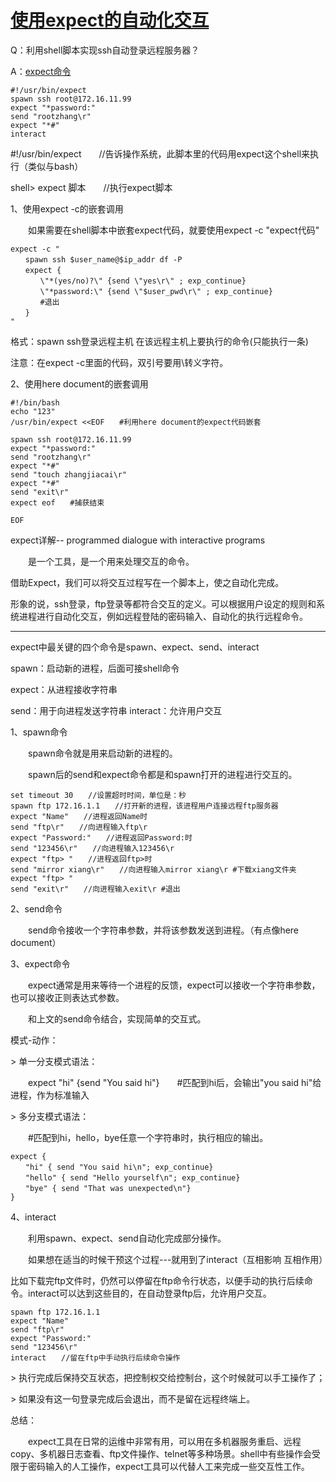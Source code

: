 # [使用expect的自动化交互](https://www.cnblogs.com/geaozhang/p/6865969.html)

Q：利用shell脚本实现ssh自动登录远程服务器？

A：[expect命令](https://www.cnblogs.com/geaozhang/p/6865969.html#expect)

```
#!/usr/bin/expect
spawn ssh root@172.16.11.99
expect "*password:"
send "rootzhang\r"
expect "*#"
interact
```

\#!/usr/bin/expect　　//告诉操作系统，此脚本里的代码用expect这个shell来执行（类似与bash）

shell> expect 脚本　　//执行expect脚本

 

1、使用expect -c的嵌套调用

　　如果需要在shell脚本中嵌套expect代码，就要使用expect -c "expect代码"

```
expect -c "
　　spawn ssh $user_name@$ip_addr df -P
　　expect {
　　　　\"*(yes/no)?\" {send \"yes\r\" ; exp_continue}
　　　　\"*password:\" {send \"$user_pwd\r\" ; exp_continue}
　　　　#退出
　　}
"
```

格式：spawn ssh登录远程主机 在该远程主机上要执行的命令(只能执行一条)

注意：在expect -c里面的代码，双引号要用\转义字符。

 

2、使用here document的嵌套调用

```
#!/bin/bash
echo "123"
/usr/bin/expect <<EOF　　#利用here document的expect代码嵌套

spawn ssh root@172.16.11.99
expect "*password:"
send "rootzhang\r"
expect "*#"
send "touch zhangjiacai\r"
expect "*#"
send "exit\r"
expect eof　　#捕获结束

EOF  
```

 

expect详解-- programmed dialogue with interactive programs

　　是一个工具，是一个用来处理交互的命令。

借助Expect，我们可以将交互过程写在一个脚本上，使之自动化完成。

形象的说，ssh登录，ftp登录等都符合交互的定义。可以根据用户设定的规则和系统进程进行自动化交互，例如远程登陆的密码输入、自动化的执行远程命令。

------

expect中最关键的四个命令是spawn、expect、send、interact

spawn：启动新的进程，后面可接shell命令

expect：从进程接收字符串

send：用于向进程发送字符串 interact：允许用户交互

 

1、spawn命令

　　spawn命令就是用来启动新的进程的。

　　spawn后的send和expect命令都是和spawn打开的进程进行交互的。

```
set timeout 30　　//设置超时时间，单位是：秒
spawn ftp 172.16.1.1　　//打开新的进程，该进程用户连接远程ftp服务器
expect "Name"　　//进程返回Name时
send "ftp\r"　　//向进程输入ftp\r
expect "Password:"　　//进程返回Password:时
send "123456\r"　　//向进程输入123456\r
expect "ftp> "　　//进程返回ftp>时
send "mirror xiang\r"　　//向进程输入mirror xiang\r #下载xiang文件夹
expect "ftp> "
send "exit\r"　　//向进程输入exit\r #退出
```

 

2、send命令

　　send命令接收一个字符串参数，并将该参数发送到进程。（有点像here document）

 

3、expect命令

　　expect通常是用来等待一个进程的反馈，expect可以接收一个字符串参数，也可以接收正则表达式参数。

　　和上文的send命令结合，实现简单的交互式。

模式-动作：

\> 单一分支模式语法：

　　expect "hi" {send "You said hi"}　　#匹配到hi后，会输出"you said hi"给进程，作为标准输入

\> 多分支模式语法：

　　#匹配到hi，hello，bye任意一个字符串时，执行相应的输出。

```
expect {
　　"hi" { send "You said hi\n"; exp_continue}
　　"hello" { send "Hello yourself\n"; exp_continue}
　　"bye" { send "That was unexpected\n"}
}
```

 

4、interact

　　利用spawn、expect、send自动化完成部分操作。

　　如果想在适当的时候干预这个过程---就用到了interact（互相影响 互相作用）

比如下载完ftp文件时，仍然可以停留在ftp命令行状态，以便手动的执行后续命令。interact可以达到这些目的，在自动登录ftp后，允许用户交互。

```
spawn ftp 172.16.1.1
expect "Name"
send "ftp\r"
expect "Password:"
send "123456\r"
interact　　//留在ftp中手动执行后续命令操作
```

\> 执行完成后保持交互状态，把控制权交给控制台，这个时候就可以手工操作了；

\> 如果没有这一句登录完成后会退出，而不是留在远程终端上。

 

总结：

　　expect工具在日常的运维中非常有用，可以用在多机器服务重启、远程copy、多机器日志查看、ftp文件操作、telnet等多种场景。shell中有些操作会受限于密码输入的人工操作，expect工具可以代替人工来完成一些交互性工作。